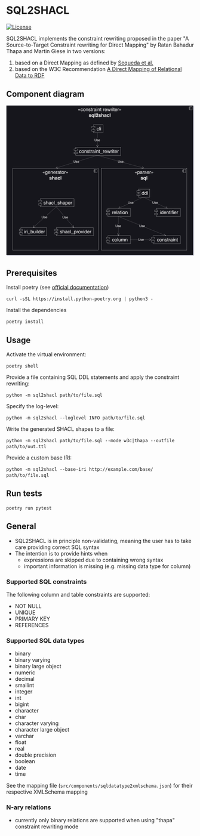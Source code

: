 # SQL2SHACL

[![License](https://img.shields.io/badge/License-Apache_2.0-blue.svg)](https://opensource.org/licenses/Apache-2.0)

SQL2SHACL implements the constraint rewriting proposed in the paper "A Source-to-Target Constraint rewriting for Direct Mapping" by Ratan Bahadur Thapa and Martin Giese in two versions:
1. based on a Direct Mapping as defined by [Sequeda et al.](https://doi.org/10.1145/2187836.2187924)
2. based on the W3C Recommendation [A Direct Mapping of Relational Data to RDF](https://www.w3.org/TR/rdb-direct-mapping/)

## Component diagram

![Architecture diagram](/assets/sql2shacl_arch_dark.svg "Architecture diagram")

## Prerequisites

Install poetry (see [official documentation](https://python-poetry.org/docs/#installing-with-the-official-installer))

```
curl -sSL https://install.python-poetry.org | python3 -
```

Install the dependencies

```
poetry install
```

## Usage

Activate the virtual environment:

```
poetry shell
```

Provide a file containing SQL DDL statements and apply the constraint rewriting:

```
python -m sql2shacl path/to/file.sql
```

Specify the log-level:

```
python -m sql2shacl --loglevel INFO path/to/file.sql
```

Write the generated SHACL shapes to a file:

```
python -m sql2shacl path/to/file.sql --mode w3c|thapa --outfile path/to/out.ttl
```

Provide a custom base IRI:

```
python -m sql2shacl --base-iri http://example.com/base/ path/to/file.sql 
```

## Run tests

```
poetry run pytest
```

## General

- SQL2SHACL is in principle non-validating, meaning the user has to take care providing correct SQL syntax
- The intention is to provide hints when
    - expressions are skipped due to containing wrong syntax
    - important information is missing (e.g. missing data type for column)

### Supported SQL constraints

The following column and table constraints are supported:
- NOT NULL
- UNIQUE
- PRIMARY KEY
- REFERENCES

### Supported SQL data types

- binary
- binary varying
- binary large object
- numeric
- decimal
- smallint
- integer
- int
- bigint
- character
- char
- character varying
- character large object
- varchar
- float
- real
- double precision
- boolean
- date
- time

See the mapping file (`src/components/sqldatatype2xmlschema.json`) for their respective XMLSchema mapping

### N-ary relations

- currently only binary relations are supported when using "thapa" constraint rewriting mode
